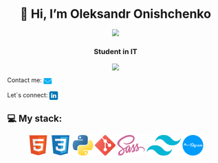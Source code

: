 <h1 align="center">👋 Hi, I’m Oleksandr Onishchenko</h1>
<div align="center">
  <img width="256px" src="https://media2.giphy.com/media/v1.Y2lkPTc5MGI3NjExNnVuNXA4bDE5aWY2cW43YnBoeGE1ODhodzZ3amNwZnV3NXZqd2htZiZlcD12MV9pbnRlcm5hbF9naWZfYnlfaWQmY3Q9Zw/78XCFBGOlS6keY1Bil/giphy.gif">
</div>

<h3 align="center">Student in IT</h3>

<div align="center">
  <a href="https://github.com/anuraghazra/convoychat">
  <img height=200 align="center" src="https://github-readme-stats.vercel.app/api/top-langs/?username=alxww55&layout=donut&theme=github_dark&card_width=320" />
  </a>
</div>

Contact me: <a href="mailto:alxww55@icloud.com"><img src="https://github.com/alxww55/alxww55/blob/main/static/img/message.png" height="20" align="center"/></a>

Let´s connect:
<a href="https://www.linkedin.com/in/oleksandr-onishchenko" target="blank"><img align="center" src="https://github.com/alxww55/alxww55/blob/main/static/img/linkedin.png" alt="https://www.linkedin.com/in/oleksandr-onishchenko" height="20" width="20" /></a>

## 💻 My stack:
<div align=center>
  <img height=48 src="https://github.com/alxww55/alxww55/blob/main/static/img/html5.png" />
  <img height=48 src="https://github.com/alxww55/alxww55/blob/main/static/img/css3.png" />
  <img height=48 src="https://github.com/alxww55/alxww55/blob/main/static/img/python.png" />
  <img height=48 src="https://github.com/alxww55/alxww55/blob/main/static/img/git.png" />
  <img height=48 src="https://github.com/alxww55/alxww55/blob/main/static/img/sass.png" />
  <img height=48 src="https://github.com/alxww55/alxww55/blob/main/static/img/tailwind.png" />
  <img height=48 src="https://github.com/alxww55/alxww55/blob/main/static/img/aiogram-logo.png" />
</div>
